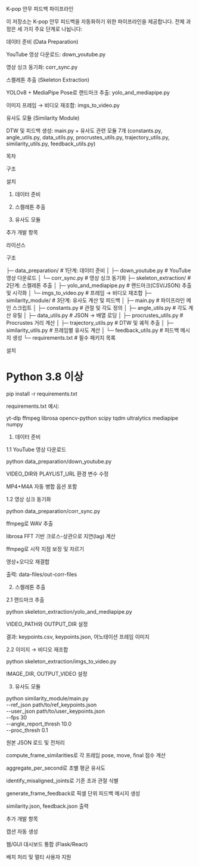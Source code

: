 K-pop 안무 피드백 파이프라인

이 저장소는 K-pop 안무 피드백을 자동화하기 위한 파이프라인을 제공합니다. 전체 과정은 세 가지 주요 단계로 나뉩니다:

데이터 준비 (Data Preparation)

YouTube 영상 다운로드: down_youtube.py

영상 싱크 동기화: corr_sync.py

스켈레톤 추출 (Skeleton Extraction)

YOLOv8 + MediaPipe Pose로 랜드마크 추출: yolo_and_mediapipe.py

이미지 프레임 → 비디오 재조합: imgs_to_video.py

유사도 모듈 (Similarity Module)

DTW 및 피드백 생성: main.py + 유사도 관련 모듈 7개 (constants.py, angle_utils.py, data_utils.py, procrustes_utils.py, trajectory_utils.py, similarity_utils.py, feedback_utils.py)

목차

구조

설치

1. 데이터 준비

2. 스켈레톤 추출

3. 유사도 모듈

추가 개발 항목

라이선스

구조

├─ data_preparation/             # 1단계: 데이터 준비
│   ├─ down_youtube.py           # YouTube 영상 다운로드
│   └─ corr_sync.py              # 영상 싱크 동기화
├─ skeleton_extraction/          # 2단계: 스켈레톤 추출
│   ├─ yolo_and_mediapipe.py     # 랜드마크(CSV/JSON) 추출 및 시각화
│   └─ imgs_to_video.py          # 프레임 → 비디오 재조합
├─ similarity_module/            # 3단계: 유사도 계산 및 피드백
│   ├─ main.py                   # 파이프라인 메인 스크립트
│   ├─ constants.py              # 관절 및 각도 정의
│   ├─ angle_utils.py            # 각도 계산 유틸
│   ├─ data_utils.py             # JSON → 배열 로딩
│   ├─ procrustes_utils.py       # Procrustes 거리 계산
│   ├─ trajectory_utils.py       # DTW 및 궤적 추출
│   ├─ similarity_utils.py       # 프레임별 유사도 계산
│   └─ feedback_utils.py         # 피드백 메시지 생성
└─ requirements.txt              # 필수 패키지 목록

설치

# Python 3.8 이상
pip install -r requirements.txt

requirements.txt 예시:

yt-dlp
ffmpeg
librosa
opencv-python
scipy
tqdm
ultralytics
mediapipe
numpy

1. 데이터 준비

1.1 YouTube 영상 다운로드

python data_preparation/down_youtube.py

VIDEO_DIR와 PLAYLIST_URL 환경 변수 수정

MP4+M4A 자동 병합 옵션 포함

1.2 영상 싱크 동기화

python data_preparation/corr_sync.py

ffmpeg로 WAV 추출

librosa FFT 기반 크로스-상관으로 지연(lag) 계산

ffmpeg로 시작 지점 보정 및 자르기

영상+오디오 재결합

출력: data-files/out-corr-files

2. 스켈레톤 추출

2.1 랜드마크 추출

python skeleton_extraction/yolo_and_mediapipe.py

VIDEO_PATH와 OUTPUT_DIR 설정

결과: keypoints.csv, keypoints.json, 어노테이션 프레임 이미지

2.2 이미지 → 비디오 재조합

python skeleton_extraction/imgs_to_video.py

IMAGE_DIR, OUTPUT_VIDEO 설정

3. 유사도 모듈

python similarity_module/main.py \
  --ref_json path/to/ref_keypoints.json \
  --user_json path/to/user_keypoints.json \
  --fps 30 \
  --angle_report_thresh 10.0 \
  --proc_thresh 0.1

원본 JSON 로드 및 전처리

compute_frame_similarities로 각 프레임 pose, move, final 점수 계산

aggregate_per_second로 초별 평균 유사도

identify_misaligned_joints로 기준 초과 관절 식별

generate_frame_feedback로 픽셀 단위 피드백 메시지 생성

similarity.json, feedback.json 출력

추가 개발 항목

캡션 자동 생성

웹/GUI 대시보드 통합 (Flask/React)

배치 처리 및 멀티 사용자 지원
